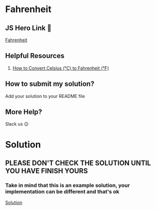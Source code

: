 # Fahrenheit

## JS Hero Link 🥋

[Fahrenheit](https://www.jshero.net/en/koans/fahrenheit.html)

## Helpful Resources

1. [How to Convert Celsius (°C) to Fahrenheit (°F)](https://bit.ly/3ANq1eg)

## How to submit my solution?

Add your solution to your README file

## More Help?

Slack us 😉

# Solution

## PLEASE DON'T CHECK THE SOLUTION UNTIL YOU HAVE FINISH YOURS

### Take in mind that this is an example solution, your implementation can be different and that's ok

[Solution](../sol)
